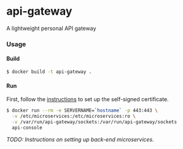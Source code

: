 # api-gateway
A lightweight personal API gateway

### Usage

#### Build

```bash
$ docker build -t api-gateway .
```

#### Run

First, follow the [instructions](keys/README.md) to set up the self-signed
certificate.

```bash
$ docker run --rm -e SERVERNAME=`hostname` -p 443:443 \
  -v /etc/microservices:/etc/microservices:ro \
  -v /var/run/api-gateway/sockets:/var/run/api-gateway/sockets
  api-console
```

_TODO: Instructions on setting up back-end microservices._
